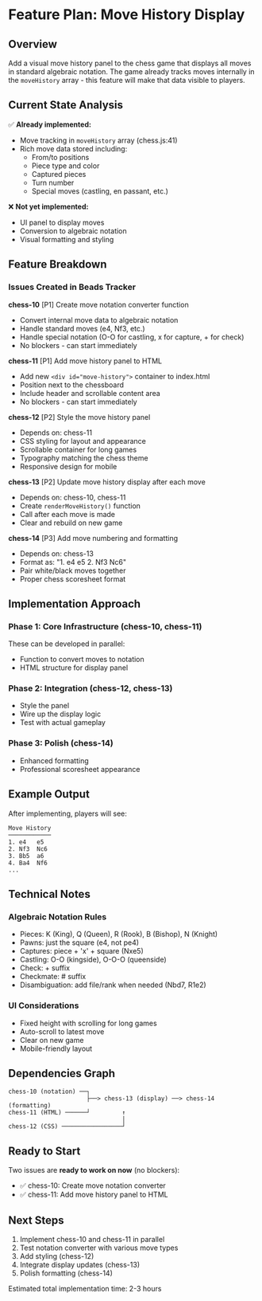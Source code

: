 # Feature Plan: Move History Display

## Overview

Add a visual move history panel to the chess game that displays all moves in standard algebraic notation. The game already tracks moves internally in the `moveHistory` array - this feature will make that data visible to players.

## Current State Analysis

✅ **Already implemented:**
- Move tracking in `moveHistory` array (chess.js:41)
- Rich move data stored including:
  - From/to positions
  - Piece type and color
  - Captured pieces
  - Turn number
  - Special moves (castling, en passant, etc.)

❌ **Not yet implemented:**
- UI panel to display moves
- Conversion to algebraic notation
- Visual formatting and styling

## Feature Breakdown

### Issues Created in Beads Tracker

**chess-10** [P1] Create move notation converter function
- Convert internal move data to algebraic notation
- Handle standard moves (e4, Nf3, etc.)
- Handle special notation (O-O for castling, x for capture, + for check)
- No blockers - can start immediately

**chess-11** [P1] Add move history panel to HTML
- Add new `<div id="move-history">` container to index.html
- Position next to the chessboard
- Include header and scrollable content area
- No blockers - can start immediately

**chess-12** [P2] Style the move history panel
- Depends on: chess-11
- CSS styling for layout and appearance
- Scrollable container for long games
- Typography matching the chess theme
- Responsive design for mobile

**chess-13** [P2] Update move history display after each move
- Depends on: chess-10, chess-11
- Create `renderMoveHistory()` function
- Call after each move is made
- Clear and rebuild on new game

**chess-14** [P3] Add move numbering and formatting
- Depends on: chess-13
- Format as: "1. e4 e5  2. Nf3 Nc6"
- Pair white/black moves together
- Proper chess scoresheet format

## Implementation Approach

### Phase 1: Core Infrastructure (chess-10, chess-11)
These can be developed in parallel:
- Function to convert moves to notation
- HTML structure for display panel

### Phase 2: Integration (chess-12, chess-13)
- Style the panel
- Wire up the display logic
- Test with actual gameplay

### Phase 3: Polish (chess-14)
- Enhanced formatting
- Professional scoresheet appearance

## Example Output

After implementing, players will see:
```
Move History
────────────
1. e4   e5
2. Nf3  Nc6
3. Bb5  a6
4. Ba4  Nf6
...
```

## Technical Notes

### Algebraic Notation Rules
- Pieces: K (King), Q (Queen), R (Rook), B (Bishop), N (Knight)
- Pawns: just the square (e4, not pe4)
- Captures: piece + 'x' + square (Nxe5)
- Castling: O-O (kingside), O-O-O (queenside)
- Check: + suffix
- Checkmate: # suffix
- Disambiguation: add file/rank when needed (Nbd7, R1e2)

### UI Considerations
- Fixed height with scrolling for long games
- Auto-scroll to latest move
- Clear on new game
- Mobile-friendly layout

## Dependencies Graph

```
chess-10 (notation) ──┐
                      ├──> chess-13 (display) ──> chess-14 (formatting)
chess-11 (HTML) ──────┘         ↑
                                │
chess-12 (CSS) ─────────────────┘
```

## Ready to Start

Two issues are **ready to work on now** (no blockers):
- ✅ chess-10: Create move notation converter
- ✅ chess-11: Add move history panel to HTML

## Next Steps

1. Implement chess-10 and chess-11 in parallel
2. Test notation converter with various move types
3. Add styling (chess-12)
4. Integrate display updates (chess-13)
5. Polish formatting (chess-14)

Estimated total implementation time: 2-3 hours
